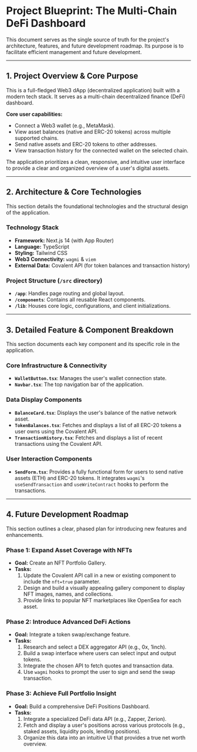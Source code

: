 # **Project Blueprint: The Multi-Chain DeFi Dashboard**

This document serves as the single source of truth for the project's architecture, features, and future development roadmap. Its purpose is to facilitate efficient management and future development.

---

## **1. Project Overview & Core Purpose**

This is a full-fledged Web3 dApp (decentralized application) built with a modern tech stack. It serves as a multi-chain decentralized finance (DeFi) dashboard.

**Core user capabilities:**
- Connect a Web3 wallet (e.g., MetaMask).
- View asset balances (native and ERC-20 tokens) across multiple supported chains.
- Send native assets and ERC-20 tokens to other addresses.
- View transaction history for the connected wallet on the selected chain.

The application prioritizes a clean, responsive, and intuitive user interface to provide a clear and organized overview of a user's digital assets.

---

## **2. Architecture & Core Technologies**

This section details the foundational technologies and the structural design of the application.

### **Technology Stack**
- **Framework:** Next.js 14 (with App Router)
- **Language:** TypeScript
- **Styling:** Tailwind CSS
- **Web3 Connectivity:** `wagmi` & `viem`
- **External Data:** Covalent API (for token balances and transaction history)

### **Project Structure (`/src` directory)**
- **`/app`**: Handles page routing and global layout.
- **`/components`**: Contains all reusable React components.
- **`/lib`**: Houses core logic, configurations, and client initializations.

---

## **3. Detailed Feature & Component Breakdown**

This section documents each key component and its specific role in the application.

### **Core Infrastructure & Connectivity**
- **`WalletButton.tsx`**: Manages the user's wallet connection state.
- **`Navbar.tsx`**: The top navigation bar of the application.

### **Data Display Components**
- **`BalanceCard.tsx`**: Displays the user's balance of the native network asset.
- **`TokenBalances.tsx`**: Fetches and displays a list of all ERC-20 tokens a user owns using the Covalent API.
- **`TransactionHistory.tsx`**: Fetches and displays a list of recent transactions using the Covalent API.

### **User Interaction Components**
- **`SendForm.tsx`**: Provides a fully functional form for users to send native assets (ETH) and ERC-20 tokens. It integrates `wagmi`'s `useSendTransaction` and `useWriteContract` hooks to perform the transactions.

---

## **4. Future Development Roadmap**

This section outlines a clear, phased plan for introducing new features and enhancements.

### **Phase 1: Expand Asset Coverage with NFTs**
- **Goal:** Create an NFT Portfolio Gallery.
- **Tasks:**
  1. Update the Covalent API call in a new or existing component to include the `nft=true` parameter.
  2. Design and build a visually appealing gallery component to display NFT images, names, and collections.
  3. Provide links to popular NFT marketplaces like OpenSea for each asset.

### **Phase 2: Introduce Advanced DeFi Actions**
- **Goal:** Integrate a token swap/exchange feature.
- **Tasks:**
  1. Research and select a DEX aggregator API (e.g., 0x, 1inch).
  2. Build a swap interface where users can select input and output tokens.
  3. Integrate the chosen API to fetch quotes and transaction data.
  4. Use `wagmi` hooks to prompt the user to sign and send the swap transaction.

### **Phase 3: Achieve Full Portfolio Insight**
- **Goal:** Build a comprehensive DeFi Positions Dashboard.
- **Tasks:**
  1. Integrate a specialized DeFi data API (e.g., Zapper, Zerion).
  2. Fetch and display a user's positions across various protocols (e.g., staked assets, liquidity pools, lending positions).
  3. Organize this data into an intuitive UI that provides a true net worth overview.
